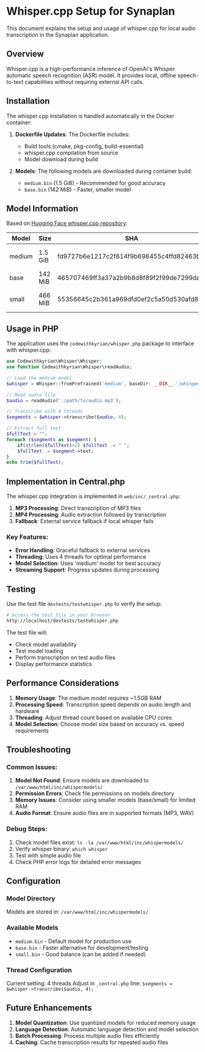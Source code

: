 # Whisper.cpp Setup for Synaplan

This document explains the setup and usage of whisper.cpp for local audio transcription in the Synaplan application.

## Overview

Whisper.cpp is a high-performance inference of OpenAI's Whisper automatic speech recognition (ASR) model. It provides local, offline speech-to-text capabilities without requiring external API calls.

## Installation

The whisper.cpp installation is handled automatically in the Docker container:

1. **Dockerfile Updates**: The Dockerfile includes:
   - Build tools (cmake, pkg-config, build-essential)
   - whisper.cpp compilation from source
   - Model download during build

2. **Models**: The following models are downloaded during container build:
   - `medium.bin` (1.5 GiB) - Recommended for good accuracy
   - `base.bin` (142 MiB) - Faster, smaller model

## Model Information

Based on [Hugging Face whisper.cpp repository](https://huggingface.co/ggerganov/whisper.cpp):

| Model | Size | SHA | Description |
|-------|------|-----|-------------|
| medium | 1.5 GiB | fd9727b6e1217c2f614f9b698455c4ffd82463b4 | Recommended for good accuracy |
| base | 142 MiB | 465707469ff3a37a2b9b8d8f89f2f99de7299dac | Faster, smaller model |
| small | 466 MiB | 55356645c2b361a969dfd0ef2c5a50d530afd8d5 | Good balance of speed/accuracy |

## Usage in PHP

The application uses the `codewithkyrian/whisper.php` package to interface with whisper.cpp:

```php
use Codewithkyrian\Whisper\Whisper;
use function Codewithkyrian\Whisper\readAudio;

// Load the medium model
$whisper = Whisper::fromPretrained('medium', baseDir: __DIR__.'/whispermodels');

// Read audio file
$audio = readAudio('./path/to/audio.mp3');

// Transcribe with 4 threads
$segments = $whisper->transcribe($audio, 4);

// Extract full text
$fullText = "";
foreach ($segments as $segment) {
    if(strlen($fullText)>2) $fullText .= " ";
    $fullText .= $segment->text;
}
echo trim($fullText);
```

## Implementation in Central.php

The whisper.cpp integration is implemented in `web/inc/_central.php`:

1. **MP3 Processing**: Direct transcription of MP3 files
2. **MP4 Processing**: Audio extraction followed by transcription
3. **Fallback**: External service fallback if local whisper fails

### Key Features:
- **Error Handling**: Graceful fallback to external services
- **Threading**: Uses 4 threads for optimal performance
- **Model Selection**: Uses 'medium' model for best accuracy
- **Streaming Support**: Progress updates during processing

## Testing

Use the test file `devtests/testwhisper.php` to verify the setup:

```bash
# Access the test file in your browser
http://localhost/devtests/testwhisper.php
```

The test file will:
- Check model availability
- Test model loading
- Perform transcription on test audio files
- Display performance statistics

## Performance Considerations

1. **Memory Usage**: The medium model requires ~1.5GB RAM
2. **Processing Speed**: Transcription speed depends on audio length and hardware
3. **Threading**: Adjust thread count based on available CPU cores
4. **Model Selection**: Choose model size based on accuracy vs. speed requirements

## Troubleshooting

### Common Issues:

1. **Model Not Found**: Ensure models are downloaded to `/var/www/html/inc/whispermodels/`
2. **Permission Errors**: Check file permissions on models directory
3. **Memory Issues**: Consider using smaller models (base/small) for limited RAM
4. **Audio Format**: Ensure audio files are in supported formats (MP3, WAV)

### Debug Steps:

1. Check model files exist: `ls -la /var/www/html/inc/whispermodels/`
2. Verify whisper binary: `which whisper`
3. Test with simple audio file
4. Check PHP error logs for detailed error messages

## Configuration

### Model Directory
Models are stored in: `/var/www/html/inc/whispermodels/`

### Available Models
- `medium.bin` - Default model for production use
- `base.bin` - Faster alternative for development/testing
- `small.bin` - Good balance (can be added if needed)

### Thread Configuration
Current setting: 4 threads
Adjust in `_central.php` line: `$segments = $whisper->transcribe($audio, 4);`

## Future Enhancements

1. **Model Quantization**: Use quantized models for reduced memory usage
2. **Language Detection**: Automatic language detection and model selection
3. **Batch Processing**: Process multiple audio files efficiently
4. **Caching**: Cache transcription results for repeated audio files 
